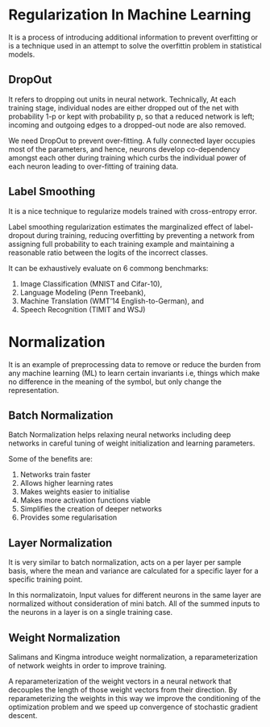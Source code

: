 # Regularization In Machine Learning

It is a process of introducing additional information to prevent overfitting or is a technique used in an attempt to solve the overfittin problem in statistical models.

## DropOut

It refers to dropping out units in neural network. Technically, At each training stage, individual nodes are either dropped out of the net with probability 1-p or kept with probability p, so that a reduced network is left; incoming and outgoing edges to a dropped-out node are also removed.

We need DropOut to prevent over-fitting. A fully connected layer occupies most of the parameters, and hence, neurons develop co-dependency amongst each other during training which curbs the individual power of each neuron leading to over-fitting of training data.

## Label Smoothing

It is a nice technique to regularize models trained with cross-entropy error.

Label smoothing regularization estimates the marginalized effect of label-dropout during training, reducing overfitting by preventing a network from assigning full probability to each training example and maintaining a reasonable ratio between the logits of the incorrect classes. 

It can be exhaustively evaluate on 6 commong benchmarks:
1. Image Classification (MNIST and Cifar-10),
2. Language Modeling (Penn Treebank),
3. Machine Translation (WMT’14 English-to-German), and
4. Speech Recognition (TIMIT and WSJ)


# Normalization

It is an example of preprocessing data to remove or reduce the burden from any machine learning (ML) to learn certain invariants i.e, things which make no difference in the meaning of the symbol, but only change the representation.

## Batch Normalization

Batch Normalization helps relaxing neural networks including deep networks in careful tuning of weight initialization and learning parameters.

Some of the benefits are:
1. Networks train faster
2. Allows higher learning rates
3. Makes weights easier to initialise
4. Makes more activation functions viable
5. Simplifies the creation of deeper networks
6. Provides some regularisation

## Layer Normalization

It is very similar to batch normalization, acts on a per layer per sample basis, where the mean and variance are calculated for a specific layer for a specific training point. 

In this normalizatoin, Input values for different neurons in the same layer are normalized without consideration of mini batch. All of the summed inputs to the neurons in a layer is on a single training case.

## Weight Normalization

Salimans and Kingma introduce weight normalization, a reparameterization of network weights in order to improve training.

A reparameterization of the weight vectors in a neural network that decouples the length of those weight vectors from their direction. By reparameterizing the weights in this way we improve the conditioning of the optimization problem and we speed up convergence of stochastic gradient descent.